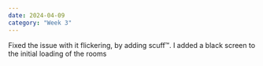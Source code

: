 ```yaml
---
date: 2024-04-09
category: "Week 3"
---
```


Fixed the issue with it flickering, by adding scuff:tm:. I added a black screen to the initial loading of the rooms